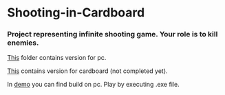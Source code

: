 # Shooting-in-Cardboard

### Project representing infinite shooting game. Your role is to kill enemies.



[This](ShootfinityPC) folder contains version for pc. 

[This](Shootfinity) contains version for cardboard (not completed yet).


In [demo](demo) you can find build on pc. Play by executing .exe file. 
